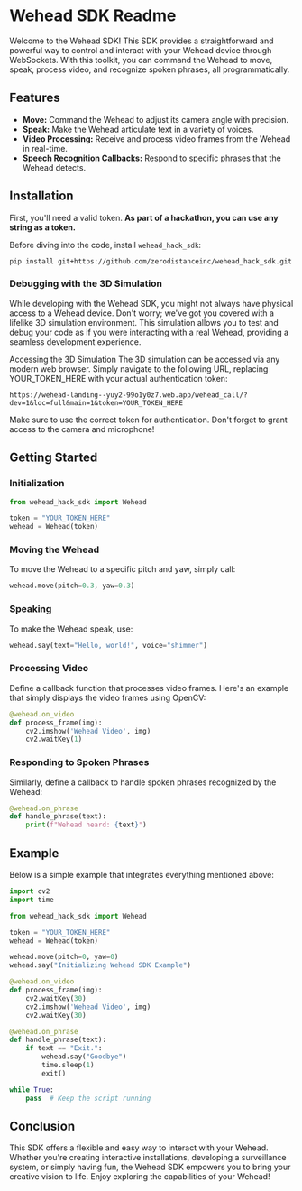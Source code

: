 # Wehead SDK Readme
Welcome to the Wehead SDK! This SDK provides a straightforward and powerful way to control and interact with your Wehead device through WebSockets. With this toolkit, you can command the Wehead to move, speak, process video, and recognize spoken phrases, all programmatically.

## Features
 - __Move:__ Command the Wehead to adjust its camera angle with precision.
 - __Speak:__ Make the Wehead articulate text in a variety of voices.
 - __Video Processing:__ Receive and process video frames from the Wehead in real-time.
 - __Speech Recognition Callbacks:__ Respond to specific phrases that the Wehead detects.

## Installation
First, you'll need a valid token. __As part of a hackathon, you can use any string as a token.__

Before diving into the code, install `wehead_hack_sdk`:

```
pip install git+https://github.com/zerodistanceinc/wehead_hack_sdk.git
```

### Debugging with the 3D Simulation
While developing with the Wehead SDK, you might not always have physical access to a Wehead device. Don't worry; we've got you covered with a lifelike 3D simulation environment. This simulation allows you to test and debug your code as if you were interacting with a real Wehead, providing a seamless development experience.

Accessing the 3D Simulation
The 3D simulation can be accessed via any modern web browser. Simply navigate to the following URL, replacing YOUR_TOKEN_HERE with your actual authentication token:

```
https://wehead-landing--yuy2-99o1y0z7.web.app/wehead_call/?dev=1&loc=full&main=1&token=YOUR_TOKEN_HERE
```

Make sure to use the correct token for authentication. Don't forget to grant access to the camera and microphone!


## Getting Started
### Initialization

```Python
from wehead_hack_sdk import Wehead

token = "YOUR_TOKEN_HERE"
wehead = Wehead(token)
```

### Moving the Wehead
To move the Wehead to a specific pitch and yaw, simply call:

```Python
wehead.move(pitch=0.3, yaw=0.3)
```

### Speaking
To make the Wehead speak, use:

```Python
wehead.say(text="Hello, world!", voice="shimmer")
```

### Processing Video
Define a callback function that processes video frames. Here's an example that simply displays the video frames using OpenCV:

```Python
@wehead.on_video
def process_frame(img):
    cv2.imshow('Wehead Video', img)
    cv2.waitKey(1)
```


### Responding to Spoken Phrases
Similarly, define a callback to handle spoken phrases recognized by the Wehead:

```Python
@wehead.on_phrase
def handle_phrase(text):
    print(f"Wehead heard: {text}")
```

## Example
Below is a simple example that integrates everything mentioned above:

```Python
import cv2
import time

from wehead_hack_sdk import Wehead

token = "YOUR_TOKEN_HERE"
wehead = Wehead(token)

wehead.move(pitch=0, yaw=0)
wehead.say("Initializing Wehead SDK Example")

@wehead.on_video
def process_frame(img):
    cv2.waitKey(30)
    cv2.imshow('Wehead Video', img)
    cv2.waitKey(30)

@wehead.on_phrase
def handle_phrase(text):
    if text == "Exit.":
        wehead.say("Goodbye")
        time.sleep(1)
        exit()

while True:
    pass  # Keep the script running
```

## Conclusion
This SDK offers a flexible and easy way to interact with your Wehead. Whether you're creating interactive installations, developing a surveillance system, or simply having fun, the Wehead SDK empowers you to bring your creative vision to life. Enjoy exploring the capabilities of your Wehead!

